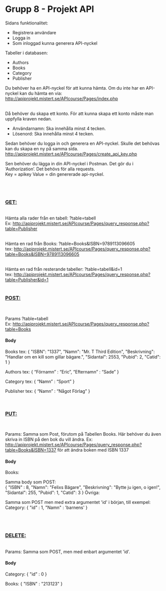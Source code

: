 <h1>Grupp 8 - Projekt API </h1>

Sidans funktionalitet:
<ul>
	<li>Registrera användare</li>
	<li>Logga in</li>
	<li>Som inloggad kunna generera API-nyckel</li>
</ul>

Tabeller i databasen:
<ul>
	<li>Authors</li>
	<li>Books</li>
	<li>Category</li>
	<li>Publisher</li>
</ul>

Du behöver ha en API-nyckel för att kunna hämta.
Om du inte har en API-nyckel kan du hämta en via:<br>
<a href="http://apiprojekt.mistert.se/APIcourse/Pages/index.php">
	http://apiprojekt.mistert.se/APIcourse/Pages/index.php</a>
<br><br>

Då behöver du skapa ett konto. För att kunna skapa ett konto måste man uppfylla kraven nedan.<br>
<ul>
	<li>Användarnamn: Ska innehålla minst 4 tecken.</li>
	<li>Lösenord: Ska innehålla minst 4 tecken.</li>
</ul>


Sedan behöver du logga in och generera en API-nyckel. Skulle det behövas kan du skapa en ny på samma sida.<br>
<a href="http://apiprojekt.mistert.se/APIcourse/Pages/create_api_key.php">
	http://apiprojekt.mistert.se/APIcourse/Pages/create_api_key.php</a><br>

Sen behöver du lägga in din API-nyckel i Postman. Det gör du i <br>
‘Authorization’. Det behövs för alla requests.<br>
Key = apikey
Value = din genererade api-nyckel.

<br><br>

<h3><u>GET:</u></h3>
<br>
Hämta alla rader från en tabell:
?table=tabell<br>
Ex: <a href="http://apiprojekt.mistert.se/APIcourse/Pages/query_response.php?table=Publisher">
	http://apiprojekt.mistert.se/APIcourse/Pages/query_response.php?table=Publisher</a><br><br>

Hämta en rad från Books:
?table=Books&ISBN=9789113096605<br>
tex: <a href="http://apiprojekt.mistert.se/APIcourse/Pages/query_response.php?table=Books&ISBN=9789113096605">
	http://apiprojekt.mistert.se/APIcourse/Pages/query_response.php?table=Books&ISBN=9789113096605</a><br><br>


Hämta en rad från resterande tabeller:
?table=tabell&id=1<br>
tex: <a href="http://apiprojekt.mistert.se/APIcourse/Pages/query_response.php?table=Publisher&id=1">
	http://apiprojekt.mistert.se/APIcourse/Pages/query_response.php?table=Publisher&id=1</a><br><br>


<h3><u>POST:</u></h3>
<br>

Params
?table=tabell<br>
Ex: <a href="http://apiprojekt.mistert.se/APIcourse/Pages/query_response.php?table=Books">
http://apiprojekt.mistert.se/APIcourse/Pages/query_response.php?table=Books</a><br>
<h4>Body</h4>

<p>Books tex:
{
		"ISBN": "1337",
		"Namn": "Mr. T Third Edition",
		"Beskrivning": "Handlar om en kill som gillar bägare.",
		"Sidantal": 2553,
		"Pubid": 2,
		"Catid": 1
}</p>

<p>Authors tex:
{
		 “Förnamn” : “Eric”,
		 “Efternamn” : “Sade”
}</p>

<p>Category tex:
{
		 “Namn” : “Sport”
}</p>
<p>Publisher tex:
{
		 “Namn” : “Något Förlag”
}</p>

<br>

<h3><u>PUT:</u></h3>
<br>

Params:
Samma som Post, förutom på Tabellen Books. Här behöver du även skriva in ISBN på den bok du vill ändra. Ex: 
http://apiprojekt.mistert.se/APIcourse/Pages/query_response.php?table=Books&ISBN=1337 för att ändra boken med ISBN 1337<br>
<h4>Body</h4>
Books:
<p>Samma body som POST:<br>
{
		 "ISBN" : 8,
		"Namn": "Felixs Bägare",
		"Beskrivning": "Bytte ju igen, o igen!",
		"Sidantal": 255,
		"Pubid": 1,
		"Catid": 3
}
Övriga:
<p>Samma som POST men med extra argumentet 'id' i början, till exempel:<br>
	Category:
{
		 "id" : 1,
		"Namn" : 'barnens'
}</p>

<br><br>

<h3><u>DELETE:</u></h3><br>
Params:
Samma som POST, men med enbart argumentet 'id'.<br>
<h4>Body</h4>
<p>Category:
	{
		"id" : 0
	} </p>
<p>Books:
	{
		"ISBN" : "213123"
	} </p>
